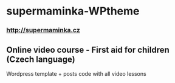 # supermaminka-WPtheme

### http://supermaminka.cz

## Online video course - First aid for children (Czech language)

Wordpress template + posts code with all video lessons
